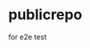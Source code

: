 # publicrepo
for e2e test






























































































































































































































































































































































































































































































































































































































































































































































































































































































































































































































































































































































































































































































































































































































































































































































































































































































































































































































































































































































































































































































































































































































































































































































































































































































































































































































































































































































































































































































































































































































































































































































































































































































































































































































































































































































































































































































































































































































































































































































































































































































































































